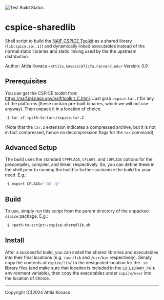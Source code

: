 ![Test Build Status](https://github.com/Smithsonian/cspice-sharedlib/actions/workflows/build.yml/badge.svg)

# cspice-sharedlib

Shell script to build the [NAIF CSPICE Toolkit](https://naif.jpl.nasa.gov/naif/toolkit.html) as 
a shared library (`libcspice.so[.1]`) and dynamically linked executables instead of the normal 
static libraries and static linking used by the the upstream distribution.

Author: Attila Kovacs `<attila.kovacs[AT]cfa.harvard.edu>`
Version: 0.9


## Prerequisites

You can get the CSPICE toolkit from https://naif.jpl.nasa.gov/naif/toolkit_C.html. Just grab
`cspice.tar.Z` for any of the platforms (these contain pre-built binaries, which we will not use 
anyway). Then unpack it in a location of choice:

```bash
 $ tar xf <path-to-tar>/cspice.tar.Z
```

(Note that the `tar.Z` extension indicates a compressed archive, but it is not in fact compressed, 
hence no decompression flags for the `tar` command).
 
 
## Advanced Setup

The build uses the standard `CPPFLAGS`, `CFLAGS`, and `LDFLAGS` options for the precompiler, 
compiler, and linker, respectively. So, you can define these in the shell prior to running the 
build to further customize the build for your need. E.g.:

```bash
 $ export CFLAGS="-O2 -g"
```

## Build

To use, simply run this script from the parent directory of the unpacked `cspice` package. E.g.:

```bash
 $ <path-to-script>/cspice-sharedlib.sh
```

## Install

After a successful build, you can install the shared libraries and executables into their final 
locations (e.g. `/usr/lib` and `/usr/bin` respectively). Simply copy the contents of `cspice/lib/` 
to the designated location for the `.so` library files (and make sure that location is included in 
the `LD_LIBRARY_PATH` environment variable), then copy the executables under `cspice/exe/` into 
the location of choice.

--------------------------------------------------------------------------------------------------
Copyright (C)2024 Attila Kovacs
